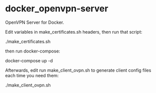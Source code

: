 # docker_openvpn-server

OpenVPN Server for Docker.

Edit variables in make_certificates.sh headers, then run that script:

./make_certificates.sh

then run docker-compose:

docker-compose up -d

Afterwards, edit run make_client_ovpn.sh to generate client config files each time you need them:

./make_client_ovpn.sh

